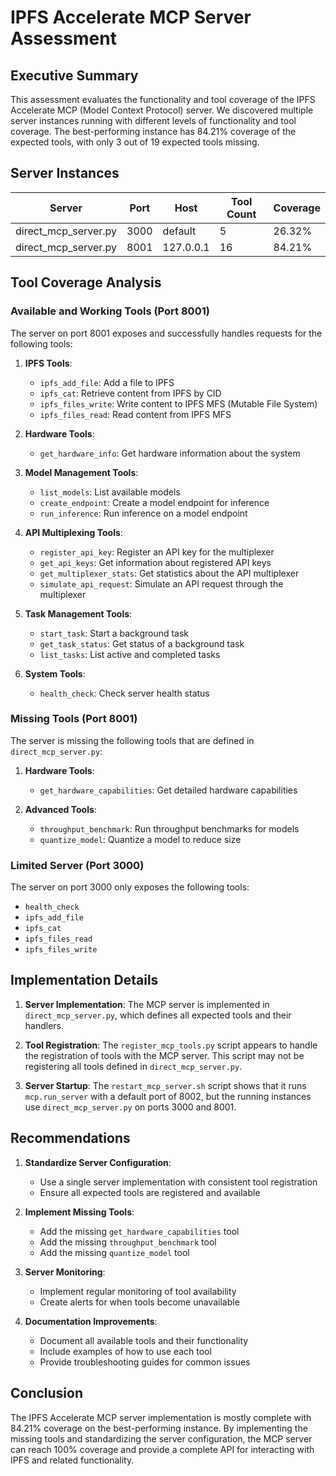 # IPFS Accelerate MCP Server Assessment

## Executive Summary

This assessment evaluates the functionality and tool coverage of the IPFS Accelerate MCP (Model Context Protocol) server. We discovered multiple server instances running with different levels of functionality and tool coverage. The best-performing instance has 84.21% coverage of the expected tools, with only 3 out of 19 expected tools missing.

## Server Instances

| Server | Port | Host | Tool Count | Coverage |
|--------|------|------|------------|----------|
| direct_mcp_server.py | 3000 | default | 5 | 26.32% |
| direct_mcp_server.py | 8001 | 127.0.0.1 | 16 | 84.21% |

## Tool Coverage Analysis

### Available and Working Tools (Port 8001)

The server on port 8001 exposes and successfully handles requests for the following tools:

1. **IPFS Tools**:
   - `ipfs_add_file`: Add a file to IPFS
   - `ipfs_cat`: Retrieve content from IPFS by CID
   - `ipfs_files_write`: Write content to IPFS MFS (Mutable File System)
   - `ipfs_files_read`: Read content from IPFS MFS

2. **Hardware Tools**:
   - `get_hardware_info`: Get hardware information about the system

3. **Model Management Tools**:
   - `list_models`: List available models
   - `create_endpoint`: Create a model endpoint for inference
   - `run_inference`: Run inference on a model endpoint

4. **API Multiplexing Tools**:
   - `register_api_key`: Register an API key for the multiplexer
   - `get_api_keys`: Get information about registered API keys
   - `get_multiplexer_stats`: Get statistics about the API multiplexer
   - `simulate_api_request`: Simulate an API request through the multiplexer

5. **Task Management Tools**:
   - `start_task`: Start a background task
   - `get_task_status`: Get status of a background task
   - `list_tasks`: List active and completed tasks

6. **System Tools**:
   - `health_check`: Check server health status

### Missing Tools (Port 8001)

The server is missing the following tools that are defined in `direct_mcp_server.py`:

1. **Hardware Tools**:
   - `get_hardware_capabilities`: Get detailed hardware capabilities

2. **Advanced Tools**:
   - `throughput_benchmark`: Run throughput benchmarks for models
   - `quantize_model`: Quantize a model to reduce size

### Limited Server (Port 3000)

The server on port 3000 only exposes the following tools:
- `health_check`
- `ipfs_add_file`
- `ipfs_cat`
- `ipfs_files_read`
- `ipfs_files_write`

## Implementation Details

1. **Server Implementation**: The MCP server is implemented in `direct_mcp_server.py`, which defines all expected tools and their handlers.

2. **Tool Registration**: The `register_mcp_tools.py` script appears to handle the registration of tools with the MCP server. This script may not be registering all tools defined in `direct_mcp_server.py`.

3. **Server Startup**: The `restart_mcp_server.sh` script shows that it runs `mcp.run_server` with a default port of 8002, but the running instances use `direct_mcp_server.py` on ports 3000 and 8001.

## Recommendations

1. **Standardize Server Configuration**:
   - Use a single server implementation with consistent tool registration
   - Ensure all expected tools are registered and available

2. **Implement Missing Tools**:
   - Add the missing `get_hardware_capabilities` tool
   - Add the missing `throughput_benchmark` tool
   - Add the missing `quantize_model` tool

3. **Server Monitoring**:
   - Implement regular monitoring of tool availability
   - Create alerts for when tools become unavailable

4. **Documentation Improvements**:
   - Document all available tools and their functionality
   - Include examples of how to use each tool
   - Provide troubleshooting guides for common issues

## Conclusion

The IPFS Accelerate MCP server implementation is mostly complete with 84.21% coverage on the best-performing instance. By implementing the missing tools and standardizing the server configuration, the MCP server can reach 100% coverage and provide a complete API for interacting with IPFS and related functionality.
